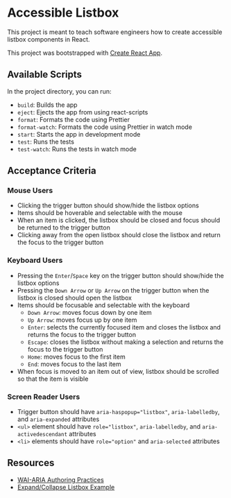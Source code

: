 # Accessible Listbox

This project is meant to teach software engineers how to create accessible listbox components in React.

This project was bootstrapped with [Create React App](https://github.com/facebook/create-react-app).

## Available Scripts

In the project directory, you can run:

- `build`: Builds the app
- `eject`: Ejects the app from using react-scripts
- `format`: Formats the code using Prettier
- `format-watch`: Formats the code using Prettier in watch mode
- `start`: Starts the app in development mode
- `test`: Runs the tests
- `test-watch`: Runs the tests in watch mode

## Acceptance Criteria

### Mouse Users
- Clicking the trigger button should show/hide the listbox options
- Items should be hoverable and selectable with the mouse
- When an item is clicked, the listbox should be closed and focus should be returned to the trigger button
- Clicking away from the open listbox should close the listbox and return the focus to the trigger button

### Keyboard Users
- Pressing the `Enter`/`Space` key on the trigger button should show/hide the listbox options
- Pressing the `Down Arrow` or `Up Arrow` on the trigger button when the listbox is closed should open the listbox
- Items should be focusable and selectable with the keyboard
  - `Down Arrow`: moves focus down by one item
  - `Up Arrow`: moves focus up by one item
  - `Enter`: selects the currently focused item and closes the listbox and returns the focus to the trigger button
  - `Escape`: closes the listbox without making a selection and returns the focus to the trigger button
  - `Home`: moves focus to the first item
  - `End`: moves focus to the last item
- When focus is moved to an item out of view, listbox should be scrolled so that the item is visible

### Screen Reader Users
- Trigger button should have `aria-haspopup="listbox"`, `aria-labelledby`, and `aria-expanded` attributes
- `<ul>` element should have `role="listbox"`, `aria-labelledby`, and `aria-activedescendant` attributes
- `<li>` elements should have `role="option"` and `aria-selected` attributes

## Resources

- [WAI-ARIA Authoring Practices](https://www.w3.org/TR/wai-aria-practices-1.1/#Listbox)
- [Expand/Collapse Listbox Example](https://www.w3.org/TR/wai-aria-practices-1.1/examples/listbox/listbox-collapsible.html)
